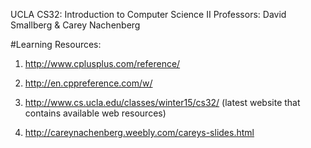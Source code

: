 UCLA CS32: Introduction to Computer Science II
Professors: David Smallberg & Carey Nachenberg

#Learning Resources: 

1. http://www.cplusplus.com/reference/

2. http://en.cppreference.com/w/

3. http://www.cs.ucla.edu/classes/winter15/cs32/ (latest website that contains available web resources)

4. http://careynachenberg.weebly.com/careys-slides.html
